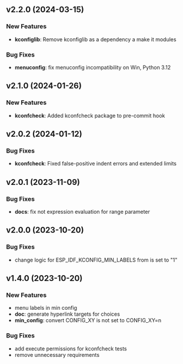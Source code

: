 ## v2.2.0 (2024-03-15)

### New Features

- **kconfiglib**: Remove kconfiglib as a dependency a make it modules

### Bug Fixes

- **menuconfig**: fix menuconfig incompatibility on Win, Python 3.12

## v2.1.0 (2024-01-26)

### New Features

- **kconfcheck**: Added kconfcheck package to pre-commit hook

## v2.0.2 (2024-01-12)

### Bug Fixes

- **kconfcheck**: Fixed false-positive indent errors and extended limits

## v2.0.1 (2023-11-09)

### Bug Fixes

- **docs**: fix not expression evaluation for range parameter

## v2.0.0 (2023-10-20)

### Bug Fixes

- change logic for ESP_IDF_KCONFIG_MIN_LABELS from is set to "1"

## v1.4.0 (2023-10-20)

### New Features

- menu labels in min config
- **doc**: generate hyperlink targets for choices
- **min_config**: convert CONFIG_XY is not set to CONFIG_XY=n

### Bug Fixes

- add execute permissions for kconfcheck tests
- remove unnecessary requirements

